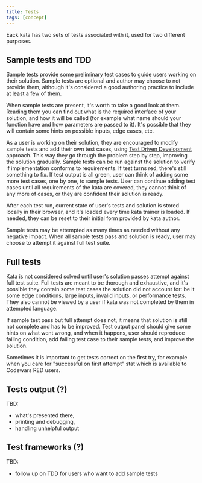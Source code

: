```yaml
---
title: Tests
tags: [concept]
---
```



Eack kata has two sets of tests associated with it, used for two different purposes.

## Sample tests and TDD

Sample tests provide some preliminary test cases to guide users working on their solution. Sample tests are optional and author may choose to not provide them, although it's considered a good authoring practice to include at least a few of them.

When sample tests are present, it's worth to take a good look at them. Reading them you can find out what is the required interface of your solution, and how it will be called (for example what name should your function have and how parameters are passed to it). It's possible that they will contain some hints on possible inputs, edge cases, etc.

As a user is working on their solution, they are encouraged to modify sample tests and add their own test cases, using [Test Driven Development](https://en.wikipedia.org/wiki/Test-driven_development) approach. This way they go through the problem step by step, improving the solution gradually. Sample tests can be run against the solution to verify if implementation conforms to requirements. If test turns red, there's still something to fix. If test output is all green, user can think of adding some more test cases, one by one, to sample tests. User can continue adding test cases until all requirements of the kata are covered, they cannot think of any more of cases, or they are confident their solution is ready.

After each test run, current state of user's tests and solution is stored locally in their browser, and it's loaded every time kata trainer is loaded. If needed, they can be reset to their initial form provided by kata author.

Sample tests may be attempted as many times as needed without any negative impact. When all sample tests pass and solution is ready, user may choose to attempt it against full test suite.

## Full tests

Kata is not considered solved until user's solution passes attempt against full test suite. Full tests are meant to be thorough and exhaustive, and it's possible they contain some test cases the solution did not account for: be it some edge conditions, large inputs, invalid inputs, or performance tests. They also cannot be viewed by a user if kata was not completed by them in attempted language.

If sample test pass but full attempt does not, it means that solution is still not complete and has to be improved. Test output panel should give some hints on what went wrong, and when it happens, user should reproduce failing condition, add failing test case to their sample tests, and improve the solution.

Sometimes it is important to get tests correct on the first try, for example when you care for "successful on first attempt" stat which is available to Codewars RED users.

## Tests output (?)

TBD:

- what's presented there,
- printing and debugging,
- handling unhelpful output

## Test frameworks (?)

TBD:

- follow up on TDD for users who want to add sample tests

